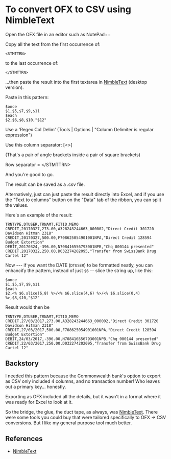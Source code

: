 # To convert OFX to CSV using NimbleText

Open the OFX file in an editor such as NotePad++

Copy all the text from the first occurrence of:

    <STMTTRN>

to the last occurrence of:
	
    </STMTTRN>

...then paste the result into the first textarea in [NimbleText](http://NimbleText) (desktop version).

Paste in this pattern:

    $once
    $1,$5,$7,$9,$11
    $each
    $2,$6,$8,$10,"$12"

    
Use a 'Regex Col Delim' (Tools | Options | "Column Delimiter is regular expression")

Use this column separator: [&lt;&gt;]

(That's a pair of angle brackets inside a pair of square brackets)

Row separator = &lt;/STMTTRN&gt;

And you're good to go.

The result can be saved as a .csv file.

Alternatively, just can just paste the result directly into Excel, and if you use the "Text to columns" button on the "Data" tab of the ribbon, you can split the values.


Here's an example of the result:
    

    TRNTYPE,DTUSER,TRNAMT,FITID,MEMO
    CREDIT,20170327,273.00,A328243244663_000002,"Direct Credit 301720 Davidson Hitman 2318"
    CREDIT,20170327,500.00,F708625054901001NPA,"Direct Credit 128594 Budget Extortion"
    DEBIT,20170324,-396.00,N708416556793001NPB,"Chq 000144 presented"
    CREDIT,20170322,250.00,D032274202095,"Transfer from SwissBank Drug Cartel 12"

Now --- if you want the DATE  (`DTUSER`) to be formatted neatly, you can enhancify the pattern, instead of just `$6` -- slice the string up, like this:

    $once
    $1,$5,$7,$9,$11
    $each
    $2,<% $6.slice(6,8) %>/<% $6.slice(4,6) %>/<% $6.slice(0,4) %>,$8,$10,"$12"

Result would then be    
    
    TRNTYPE,DTUSER,TRNAMT,FITID,MEMO
    CREDIT,27/03/2017,273.00,A328243244663_000002,"Direct Credit 301720 Davidson Hitman 2318"
    CREDIT,27/03/2017,500.00,F708625054901001NPA,"Direct Credit 128594 Budget Extortion"
    DEBIT,24/03/2017,-396.00,N708416556793001NPB,"Chq 000144 presented"
    CREDIT,22/03/2017,250.00,D032274202095,"Transfer from SwissBank Drug Cartel 12"




## Backstory

I needed this pattern because the Commonwealth bank's option to export as CSV only included 4 columns, and no transaction number! Who leaves out a primary key... honestly. 

Exporting as OFX included all the details, but it wasn't in a format where it was ready for Excel to look at it. 

So the bridge, the glue, the duct tape, as always, was [NimbleText](http://NimbleText). There were some tools you could buy that were tailored specifically to OFX -> CSV conversions. But I like my general purpose tool much better.


## References

 * [NimbleText](http://NimbleText) 
 